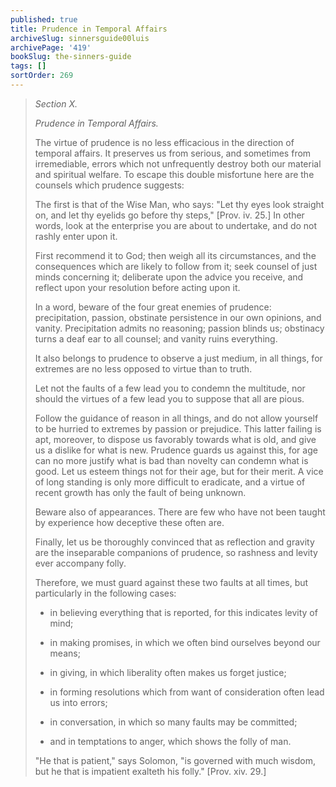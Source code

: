 ```yaml
---
published: true
title: Prudence in Temporal Affairs
archiveSlug: sinnersguide00luis
archivePage: '419'
bookSlug: the-sinners-guide
tags: []
sortOrder: 269
---
```


> *Section X.*
> 
> *Prudence in Temporal Affairs.*
> 
> The virtue of prudence is no less efficacious in the direction of temporal affairs. It preserves us from serious, and sometimes from irremediable, errors which not unfrequently destroy both our material and spiritual welfare. To escape this double misfortune here are the counsels which prudence suggests:
> 
> The first is that of the Wise Man, who says: "Let thy eyes look straight on, and let thy eyelids go before thy steps," [Prov. iv. 25.] In other words, look at the enterprise you are about to undertake, and do not rashly enter upon it.
> 
> First recommend it to God; then weigh all its circumstances, and the consequences which are likely to follow from it; seek counsel of just minds concerning it; deliberate upon the advice you receive, and reflect upon your resolution before acting upon it.
> 
> In a word, beware of the four great enemies of prudence: precipitation, passion, obstinate persistence in our own opinions, and vanity. Precipitation admits no reasoning; passion blinds us; obstinacy turns a deaf ear to all counsel; and vanity ruins everything.
> 
> It also belongs to prudence to observe a just medium, in all things, for extremes are no less opposed to virtue than to truth.
> 
> Let not the faults of a few lead you to condemn the multitude, nor should the virtues of a few lead you to suppose that all are pious.
> 
> Follow the guidance of reason in all things, and do not allow yourself to be hurried to extremes by passion or prejudice. This latter failing is apt, moreover, to dispose us favorably towards what is old, and give us a dislike for what is new. Prudence guards us against this, for age can no more justify what is bad than novelty can condemn what is good. Let us esteem things not for their age, but for their merit. A vice of long standing is only more difficult to eradicate, and a virtue of recent growth has only the fault of being unknown.
> 
> Beware also of appearances. There are few who have not been taught by experience how deceptive these often are.
> 
> Finally, let us be thoroughly convinced that as reflection and gravity are the inseparable companions of prudence, so rashness and levity ever accompany folly.
> 
> Therefore, we must guard against these two faults at all times, but particularly in the following cases:
> 
> * in believing everything that is reported, for this indicates levity of mind;
> 
> * in making promises, in which we often bind ourselves beyond our means;
> 
> * in giving, in which liberality often makes us forget justice;
> 
> * in forming resolutions which from want of consideration often lead us into errors;
> 
> * in conversation, in which so many faults may be committed;
> 
> * and in temptations to anger, which shows the folly of man.
> 
> "He that is patient," says Solomon, "is governed with much wisdom, but he that is impatient exalteth his folly." [Prov. xiv. 29.]
